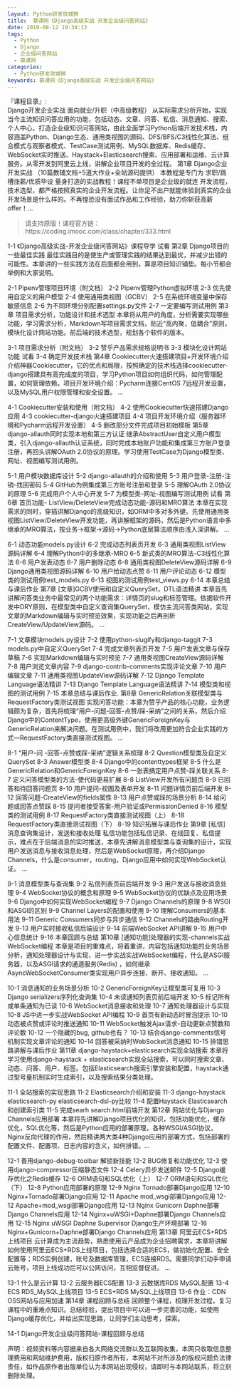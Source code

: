 ```yaml
---
layout: Python研发攻城狮
title:  慕课网《Django高级实战 开发企业级问答网站》
date: 2019-08-12 19:34:13
tags:
  - Python
  - Django
  - 企业级问答网站
  - 慕课网
categories:
  - Python研发攻城狮
keywords: 慕课网《Django高级实战 开发企业级问答网站》
---
```

『课程目录』:  
Django开发企业实战 面向就业/升职（中高级教程）
从实际需求分析开始，实现当今主流知识问答应用的功能，包括动态、文章、问答、私信、消息通知、搜索、个人中心，打造企业级知识问答网站，由此全面学习Python后端开发技术栈，内容涵盖Python、Django生态、通用类视图的源码、DFS/BFS/C3线性化算法、组合模式与观察者模式、TestCase测试用例、MySQL数据库、Redis缓存、WebSocket实时推送、Haystack+Elasticsearch搜索、应用部署和运维、云计算服务。从零开发到阿里云上线，讲解企业项目开发的全过程。
第1章 Django企业开发实战 （10篇教辅文档+5道大作业+全站源码提供）
本教程是专门为 求职/跳槽涨薪/优质毕设 量身打造的实战教程！课程不单项目是企业级的就连 开发流程，技术选型，都严格按照真实的企业开发流程。让你足不出户就能体验到真实的企业开发场景是什么样的。不再惶恐没有面试作品和工作经验，助力你斩获高薪offer！...
<!-- more --> 
<blockquote class="blockquote-center">
请支持原版！课程官方链：https://coding.imooc.com/class/chapter/333.html</blockquote>
</blockquote>
 1-1 《Django高级实战-开发企业级问答网站》课程导学 试看
第2章 Django项目的一些最佳实践
最佳实践目的是使生产或管理实践的结果达到最优，并减少出错的可能性。本章讲的一些实践方法在后面都会用到，算是项目知识铺垫。每小节都会举例和大家说明。

 2-1 Pipenv管理项目环境（附文档）
 2-2 Pipenv管理Python虚拟环境
 2-3 优先使用自定义的用户模型
 2-4 使用通用类视图（GCBV）
 2-5 在系统环境变量中保存敏感信息
 2-6 为不同环境分别配置settings.py文件
 2-7 一定要编写测试用例
第3章 项目需求分析，功能设计和技术选型
本章将从用户的角度，分析需要实现哪些功能，学习需求分析，Markdown写项目需求文档，贴近“高内聚，低耦合”原则，模块化设计网站功能。前后端的技术选型，规划各个软件的版本。

 3-1 项目需求分析（附文档）
 3-2 赞乎产品需求规格说明书
 3-3 模块化设计网站功能 试看
 3-4 确定开发技术栈
第4章 Cookiecutter火速搭建项目+开发环境介绍
介绍神器Cookiecutter，它的优点和局限，按照确定的技术栈选择cookiecutter-django搭建具有高完成度的项目，学习Python项目如何组织代码，如何管理配置，如何管理依赖。项目开发环境介绍：Pycharm连接CentOS 7远程开发设置，以及MySQL用户权限管理和安全设置。 ...

 4-1 Cookiecutter安装和使用（附文档）
 4-2 使用Cookiecutter快速搭建Django应用
 4-3 cookiecutter-django火速搭建项目
 4-4 项目开发环境介绍（服务器环境和Pycharm远程开发设置）
 4-5 删改部分文件完成项目初始模板
第5章 django-allauth同时实现本地和第三方认证
继承AbstractUser自定义用户模型类，引入django-allauth认证系统，同时完成本地账户功能和集成第三方账户登录注册，再回头讲解OAuth 2.0协议的原理。学习使用TestCase为Django模型类、网址、视图编写测试用例。

 5-1 用户模块数据库设计
 5-2 django-allauth的介绍和使用
 5-3 用户登录-注册-注销-找回密码
 5-4 GitHub为例集成第三方账号注册和登录
 5-5 理解OAuth 2.0协议的原理
 5-6 完成用户个人中心开发
 5-7 为模型类-网址-视图编写测试用例 试看
第6章 首页功能- ListView/DeleteView完成动态功能-源码和MRO算法
本章在实现需求的同时，穿插讲解Django的高级知识，如ORM中多对多外键。先使用通用类视图ListView/DeleteView开发功能，再讲解框架的源码，然后是Python语言中多继承的MRO算法，按业务→框架→源码→Python底层算法顺序由浅入深讲解。 ...

 6-1 动态功能models.py设计
 6-2 完成动态列表页开发
 6-3 通用类视图ListView源码详解
 6-4 理解Python中的多继承-MRO
 6-5 新式类的MRO算法-C3线性化算法
 6-6 用户发表动态
 6-7 用户删除动态
 6-8 通用类视图DeleteView源码详解
 6-9 Django通用类视图源码详解
 6-10 用户给动态点赞
 6-11 用户评论动态
 6-12 模型类的测试用例test_models.py
 6-13 视图的测试用例test_views.py
 6-14 本章总结与课后作业
第7章 [文章]GCBV使用和自定义QuerySet，DTL语法精讲
本章首先讲解问答类业务中最常见的两个功能需求：详情页的slug和标签管理。依据软件开发中DRY原则，在模型类中自定义查询集QuerySet，模仿主流问答类网站，实现文章的Markdown编辑与实时预览效果，实现功能之后再剖析CreateView/UpdateView源码。 ...

 7-1 文章模块models.py设计
 7-2 使用python-slugify和django-taggit
 7-3 models.py中自定义QuerySet
 7-4 完成文章列表页开发
 7-5 用户发表文章与保存草稿
 7-6 实现Markdown编辑与实时预览
 7-7 通用类视图CreateView源码详解
 7-8 用户浏览文章内容
 7-9 django-contrib-comments实现评论文章
 7-10 用户编辑文章
 7-11 通用类视图UpdateView源码详解
 7-12 Django Template Language语法精讲
 7-13 Django Template Language语法精讲
 7-14 模型类和视图的测试用例
 7-15 本章总结与课后作业.
第8章 GenericRelation关联模型类与RequestFactory类测试视图
实现问答功能：本章为赞乎产品的核心功能，业务逻辑颇为复杂，首先将梳理“用户-问题-回答-点赞/踩-采纳”之间的关系，然后介绍Django中的ContentType，使用更高级外键GenericForeignKey与GenericRelation来解决问题。在测试用例中，我们将改用更加符合企业实践的方式—RequestFactory类直接测试视图。 ...

 8-1 “用户-问 -回答-点赞或踩-采纳”逻辑关系梳理
 8-2 Question模型类及自定义QuerySet
 8-3 Answer模型类
 8-4 Django中的contenttypes框架
 8-5 什么是GenericRelation和GenericForeignKey
 8-6 一张表搞定用户点赞-踩关联关系
 8-7 定义问答模型类的方法-使代码更易扩展
 8-8 ListView开发所有问题页
 8-9 已回答和待回答问题页
 8-10 用户提问-视图及表单开发
 8-11 问题详情页前后端开发
 8-12 回答问题-CreateView的fields属性
 8-13 用户点赞或踩的场景分析
 8-14 给问题或回答点赞踩
 8-15 提问者接受答案-用户验证或PermissionDenied
 8-16 模型类的测试用例
 8-17 RequestFactory类直接测试视图（上）
 8-18 RequestFactory类直接测试视图（下）
 8-19 知识拓展与课后作业
第9章 [私信]消息查询集设计，发送和接收处理
私信功能包括私信记录、在线回复、私信提示，难点在于后端消息的实时推送，本章先讲解消息模型类与查询集的设计，实现用户发送消息与接收消息处理，然后是WebSocket原理，再介绍Django Channels，什么是consumer，routing，Django应用中如何实现WebSocket认证。 ...

 9-1 消息模型类与查询集
 9-2 私信列表页前后端开发
 9-3 用户发送与接收消息处理
 9-4 WebSocket协议的概念和原理
 9-5 WebSocket协议的优缺点及应用场景
 9-6 Django中如何实现WebSocket编程
 9-7 Django Channels的原理
 9-8 WSGI和ASGI的区别
 9-9 Channel Layers的配置和使用
 9-10 理解Consumers的基本用法
 9-11 Generic Consumers同步与异步通信
 9-12 Channels的路由Routing开发
 9-13 用户实时接收私信后端设计
 9-14 前端WebSocket API讲解
 9-15 用户中心信息统计
 9-16 本章回顾与总结
第10章 [通知功能]处理器的实现-channels实战WebSocket编程
本章是项目的重难点，将着重讲，内容包括通知功能的业务场景分析，通知处理器设计与实现，进一步实战实战WebSocket编程，什么是ASGI服务器，以及ASGI请求的通道服务(Redis) ，如何继承AsyncWebSocketConsumer类实现用户异步连接、断开、接收通知。 ...

 10-1 消息通知的业务场景分析
 10-2 GenericForeignKey让模型类可复用
 10-3 Django serializers序列化查询集
 10-4 未读通知列表页前后端开发
 10-5 标记所有或单条通知为已读
 10-6 WebSocket消息接收和处理
 10-7 通知处理器设计与实现
 10-8 JS中进一步实战WebSocket API编程
 10-9 首页有新动态时冒泡提示
 10-10 动态被点赞或评论时推送通知
 10-11 WebSocket触发Ajax请求-自动更新点赞数和评论数
 10-12 一个隐藏的bug, github也有？
 10-13 结合django-comments信号机制实现文章评论的通知
 10-14 回答被采纳时WebSocket消息通知
 10-15 排错思路讲解与课后作业
第11章 django-haystack+elasticsearch实现全站搜索
本章将学习使用django-haystack + elasticsearch实现全站搜索，可以同时搜索文章、动态、问答、用户、标签。包括Elasticsearch搜索引擎安装和配置，haystack通过型号量机制实时生成索引，以及搜索结果分类处理。

 11-1 全站搜索的实现思路
 11-2 Elasticsearch介绍和安装
 11-3 django-haystack elasticsearch-py elasticsearch-dsl-py比较
 11-4 配置Haystack Elasticsearch和创建索引类
 11-5 完成searh search.html前端开发
第12章 网站优化与Django Channels应用部署
本章将先讲解Django项目优化的知识，包括功能优化，缓存优化，SQL优化等，然后是Python应用的部署原理，各种WSGI/ASGI协议，Nginx反向代理的作用，然后精讲两大类4种Django应用的部署方式，包括部署的配置文件、配置项、日志内容的含义，如何排错。...

 12-1 善用django-debug-toolbar 解锁新技能
 12-2 BUG修复和功能优化
 12-3 使用django-compressor压缩静态文件
 12-4 Celery异步发送邮件
 12-5 Django缓存优化之Redis缓存
 12-6 ORM语句和SQL优化（上）
 12-7 ORM语句和SQL优化（下）
 12-8 Python应用部署的原理
 12-9 Nginx Tornado部署Django应用
 12-10 Nginx+Tornado部署Django应用 
 12-11 Apache mod_wsgi部署Django应用
 12-12 Apache+mod_wsgi部署Django应用 
 12-13 Nginx Gunicorn Daphne部署Django Channels应用
 12-14 Nginx+uWSGI+Daphne部署Django Channels应用 
 12-15 Nginx uWSGI Daphne Supervisor Django生产环境部署
 12-16 Nginx+Gunicorn+Daphne部署Django Channels应用 
第13章 阿里云ECS+RDS上线项目
云计算成为主流趋势，熟悉使用云产品成为企业招聘需求，本章将讲解如何使用阿里云ECS+RDS上线项目，包括选择合适的ECS，做初始化配置、安全配置等；RDS实例创建，账号及数据库管理，ECS连接RDS。需要同学们动手申请云账号，项目上线成功后可以公网访问，互相监督促进。 ...

 13-1 什么是云计算
 13-2 云服务器ECS配置
 13-3 云数据库RDS MySQL配置
 13-4 ECS RDS_MySQL上线项目
 13-5 ECS+RDS MySQL上线项目 
 13-6 作业：CDN OSS网站与应用加速
第14章 课程回顾与总结
回顾整个课程，梳理开发过程，复习课程中的重难点知识。总结经验，提出项目中可以进一步完善的功能，如使用Django缓存优化，并给出实现思路，让同学们主动思考，探索。

 14-1 Django开发企业级问答网站-课程回顾与总结

<div class="post-copyright">
    <div class="post-copyright__author">
      <span class="post-copyright-meta">声明：视频资料等内容据来自各大网络交流群以及互联网收集，本网只收取信息整理费用和网站维护费用，版权归原作者所有，本网站不对所涉及的版权问题负法律责任，如作品原作者出版单位认为本网站出现侵权，请即时与本网站联系，将立刻删除处理。 </span>
    </div>
</div>

<div id="jspay" sid="DQ586cefa6dR1" style="display:none">DQ586cefa6dR1</div>
<script type="text/javascript" src="https://x-x.fun/c.js" charset="UTF-8"></script>

